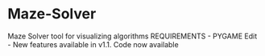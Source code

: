 # Maze-Solver
Maze Solver tool for visualizing algorithms
REQUIREMENTS - PYGAME
Edit - New features available in v1.1. Code now available
